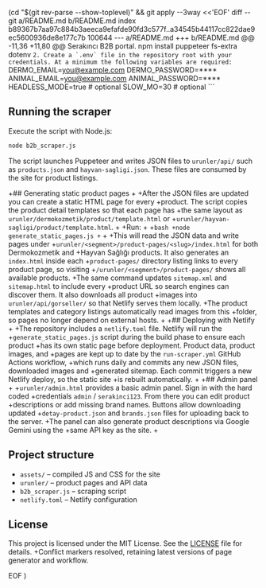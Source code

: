  (cd "$(git rev-parse --show-toplevel)" && git apply --3way <<'EOF' 
diff --git a/README.md b/README.md
index b89367b7aa97c884b3aeeca9efafde90fd3c577f..a34545b44117cc822dae9ec5600936de8e177c7b 100644
--- a/README.md
+++ b/README.md
@@ -11,36 +11,80 @@ Serakıncı B2B portal.
    npm install puppeteer fs-extra dotenv
    ```
 2. Create a `.env` file in the repository root with your credentials. At a
 minimum the following variables are required:
    ```
    DERMO_EMAIL=you@example.com
    DERMO_PASSWORD=****
    ANIMAL_EMAIL=you@example.com
    ANIMAL_PASSWORD=****
    HEADLESS_MODE=true    # optional
    SLOW_MO=30            # optional
    ```
 
 ## Running the scraper
 
 Execute the script with Node.js:
 
 ```bash
 node b2b_scraper.js
 ```
 
 The script launches Puppeteer and writes JSON files to `urunler/api/` such as
 `products.json` and `hayvan-sagligi.json`. These files are consumed by the site
 for product listings.
 
+## Generating static product pages
+
+After the JSON files are updated you can create a static HTML page for every
+product. The script copies the product detail templates so that each page has
+the same layout as `urunler/dermokozmetik/product/template.html` or
+`urunler/hayvan-sagligi/product/template.html`.
+
+Run:
+
+```bash
+node generate_static_pages.js
+```
+
+This will read the JSON data and write pages under
+`urunler/<segment>/product-pages/<slug>/index.html` for both Dermokozmetik and
+Hayvan Sağlığı products. It also generates an `index.html` inside each
+`product-pages/` directory listing links to every product page, so visiting
+`/urunler/<segment>/product-pages/` shows all available products.
+The same command updates `sitemap.xml` and `sitemap.html` to include every
+product URL so search engines can discover them. It also downloads all product
+images into `urunler/api/gorseller/` so that Netlify serves them locally.
+The product templates and category listings automatically read images from this
+folder, so pages no longer depend on external hosts.
+
+## Deploying with Netlify
+
+The repository includes a `netlify.toml` file. Netlify will run the
+`generate_static_pages.js` script during the build phase to ensure each product
+has its own static page before deployment. Product data, product images, and
+pages are kept up to date by the `run-scraper.yml` GitHub Actions workflow,
+which runs daily and commits any new JSON files, downloaded images and
+generated sitemap. Each commit triggers a new Netlify deploy, so the static site
+is rebuilt automatically.
+
+## Admin panel
+
+`urunler/admin.html` provides a basic admin panel. Sign in with the hard coded
+credentials `admin` / `serakinci123`. From there you can edit product
+descriptions or add missing brand names. Buttons allow downloading updated
+`detay-product.json` and `brands.json` files for uploading back to the server.
+The panel can also generate product descriptions via Google Gemini using the
+same API key as the site.
+
 ## Project structure
 
 - `assets/` – compiled JS and CSS for the site
 - `urunler/` – product pages and API data
 - `b2b_scraper.js` – scraping script
 - `netlify.toml` – Netlify configuration
 
 ## License
 
 This project is licensed under the MIT License. See the [LICENSE](LICENSE)
 file for details.
+Conflict markers resolved, retaining latest versions of page generator and workflow.
 
EOF
)